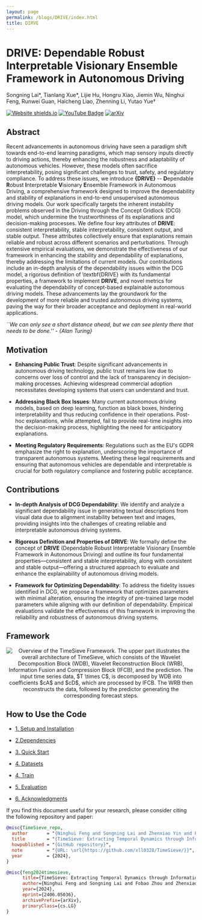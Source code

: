 ```yaml
---
layout: page
permalink: /blogs/DRIVE/index.html
title: DIRVE
---
```



# DRIVE: Dependable Robust Interpretable Visionary Ensemble Framework in Autonomous Driving

Songning Lai*, Tianlang Xue*, Lijie Hu, Hongru Xiao, Jiemin Wu, Ninghui Feng, Runwei Guan, Haicheng Liao, Zhenning Li, Yutao Yue†


[![Website shields.io](https://img.shields.io/website?url=http%3A//poco.is.tue.mpg.de)](https://NA) [![YouTube Badge](https://img.shields.io/badge/YouTube-Watch-red?style=flat-square&logo=youtube)](https://NA)  [![arXiv](https://img.shields.io/badge/arXiv-2406.05036-00ff00.svg)](https://arxiv.org/2406.05036)  

## Abstract

Recent advancements in autonomous driving have seen a paradigm shift towards end-to-end learning paradigms, which map sensory inputs directly to driving actions, thereby enhancing the robustness and adaptability of autonomous vehicles. However, these models often sacrifice interpretability, posing significant challenges to trust, safety, and regulatory compliance. To address these issues, we introduce **{DRIVE}** -- **D**ependable **R**obust **I**nterpretable **V**isionary **E**nsemble Framework in Autonomous Driving, a comprehensive framework designed to improve the dependability and stability of explanations in end-to-end unsupervised autonomous driving models. Our work specifically targets the inherent instability problems observed in the Driving through the Concept Gridlock (DCG) model, which undermine the trustworthiness of its explanations and decision-making processes. We define four key attributes of **DRIVE**: consistent interpretability, stable interpretability, consistent output, and stable output. These attributes collectively ensure that explanations remain reliable and robust across different scenarios and perturbations. Through extensive empirical evaluations, we demonstrate the effectiveness of our framework in enhancing the stability and dependability of explanations, thereby addressing the limitations of current models. Our contributions include an in-depth analysis of the dependability issues within the DCG model, a rigorous definition of \textbf{DRIVE} with its fundamental properties, a framework to implement **DRIVE**, and novel metrics for evaluating the dependability of concept-based explainable autonomous driving models. These advancements lay the groundwork for the development of more reliable and trusted autonomous driving systems, paving the way for their broader acceptance and deployment in real-world applications.

*``We can only see a short distance ahead, but we can see plenty there that needs to be done.'' - {Alan Turing}*


## Motivation

- **Enhancing Public Trust**: Despite significant advancements in autonomous driving technology, public trust remains low due to concerns over loss of control and the lack of transparency in decision-making processes. Achieving widespread commercial adoption necessitates developing systems that users can understand and trust.

- **Addressing Black Box Issues**: Many current autonomous driving models, based on deep learning, function as black boxes, hindering interpretability and thus reducing confidence in their operations. Post-hoc explanations, while attempted, fail to provide real-time insights into the decision-making process, highlighting the need for anticipatory explanations.

- **Meeting Regulatory Requirements**: Regulations such as the EU's GDPR emphasize the right to explanation, underscoring the importance of transparent autonomous systems. Meeting these legal requirements and ensuring that autonomous vehicles are dependable and interpretable is crucial for both regulatory compliance and fostering public acceptance.

## Contributions


- **In-depth Analysis of DCG Dependability**: We identify and analyze a significant dependability issue in generating textual descriptions from visual data due to alignment instability between text and images, providing insights into the challenges of creating reliable and interpretable autonomous driving systems.

- **Rigorous Definition and Properties of DRIVE**: We formally define the concept of **DRIVE** (Dependable Robust Interpretable Visionary Ensemble Framework in Autonomous Driving) and outline its four fundamental properties—consistent and stable interpretability, along with consistent and stable output—offering a structured approach to evaluate and enhance the explainability of autonomous driving models.

- **Framework for Optimizing Dependability**: To address the fidelity issues identified in DCG, we propose a framework that optimizes parameters with minimal alteration, ensuring the integrity of pre-trained large model parameters while aligning with our definition of dependability. Empirical evaluations validate the effectiveness of this framework in improving the reliability and robustness of autonomous driving systems.

## Framework

<p align="center">
  <img src="./model.png" alt="Overview of the TimeSieve Framework. The upper part illustrates the overall architecture of TimeSieve, which consists of the Wavelet Decomposition Block (WDB), Wavelet Reconstruction Block (WRB), Information Fusion and Compression Block (IFCB), and the prediction. The input time series data, $T \times C$, is decomposed by WDB into coefficients $cA$ and $cD$, which are processed by IFCB. The WRB then reconstructs the data, followed by the predictor generating the corresponding forecast steps.">
</p>

  
## How to Use the Code

* [1. Setup and Installation](#setup)

* [2.Dependencies](#Dependencies)

* [3. Quick Start](#quickstart)

* [4. Datasets](#datasets)

* [4. Train](#train)

* [5. Evaluation](#eval)

* [6. Acknowledgments](#acknowledgements)

<!--
## Setup and Installation <a name="setup"></a>


Clone the repository: 

```shell
git clone https://github.com/sato-team/Stable-Text-to-motion-Framework.git
```

Create fresh conda environment and install all the dependencies:

```
conda env create -f environment.yml
conda activate SATO
```

The code was tested on Python 3.8 and PyTorch 1.8.1.

## Dependencies<a name="Dependencies"></a>

```shell
bash dataset/prepare/download_extractor.sh
bash dataset/prepare/download_glove.sh
```

## **Quick Start**<a name="quickstart"></a>

A quick reference guide for using our code is provided in quickstart.ipynb.

## Datasets<a name="datasets"></a>

We are using two 3D human motion-language dataset: HumanML3D and KIT-ML. For both datasets, you could find the details as well as download [link](https://github.com/EricGuo5513/HumanML3D).
We perturbed the input texts based on the two datasets mentioned. You can access the perturbed text dataset through the following [link](https://drive.google.com/file/d/1XLvu2jfG1YKyujdANhYHV_NfFTyOJPvP/view?usp=sharing).
Take HumanML3D for an example, the dataset structure should look like this:  
```
./dataset/HumanML3D/
├── new_joint_vecs/
├── texts/ # You need to replace the 'texts' folder in the original dataset with the 'texts' folder from our dataset.
├── Mean.npy 
├── Std.npy 
├── train.txt
├── val.txt
├── test.txt
├── train_val.txt
└── all.txt
```
### **Train**<a name="train"></a>

We will release the training code soon.

### **Evaluation**<a name="eval"></a>

You can download the pretrained models in this [link](https://drive.google.com/drive/folders/1rs8QPJ3UPzLW4H3vWAAX9hJn4ln7m_ts?usp=sharing). 

```shell
python eval_t2m.py --resume-pth pretrained/vq_best.pth --resume-trans pretrained/net_best_fid.pth --clip_path pretrained/clip_best.pth
```


## Acknowledgements<a name="acknowledgements"></a>

We appreciate helps from :

- Open Source Code：[T2M-GPT](https://github.com/Mael-zys/T2M-GPT), [MoMask ](https://github.com/EricGuo5513/momask-codes), [MDM](https://guytevet.github.io/mdm-page/), etc.
- [Hongru Xiao](https://github.com/Hongru0306), [Erhang Zhang](https://github.com/zhangerhang), [Lijie Hu](https://sites.google.com/view/lijiehu/homepage), [Lei Wang](https://leiwangr.github.io/), [Mengyuan Liu](), [Chen Chen](https://www.crcv.ucf.edu/chenchen/) for discussions and guidance throughout the project, which has been instrumental to our work.
- [Zhen Zhao](https://github.com/Zanebla) for project website.
- If you find our work helpful, we would appreciate it if you could give our project a star!
## Citing<a name="citing"></a>
-->


If you find this document useful for your research, please consider citing the following repository and paper:
```bibtex
@misc{TimeSieve_repo,
  author       = "{Ninghui Feng and Songning Lai and Zhenxiao Yin and Fobao Zhou and Hang Zhao}",
  title        = "{TimeSieve: Extracting Temporal Dynamics through Information Bottlenecks}",
  howpublished = "{GitHub repository}",
  note         = "{URL: \url{https://github.com/xll0328/TimeSieve/}}",
  year         = {2024},
}

@misc{feng2024timesieve,
      title={TimeSieve: Extracting Temporal Dynamics through Information Bottlenecks}, 
      author={Ninghui Feng and Songning Lai and Fobao Zhou and Zhenxiao Yin and Hang Zhao},
      year={2024},
      eprint={2406.05036},
      archivePrefix={arXiv},
      primaryClass={cs.LG}
}
```

